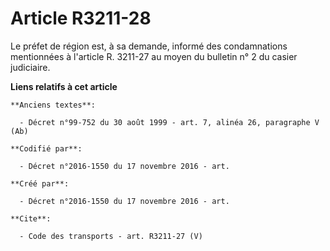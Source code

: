# Article R3211-28

Le préfet de région est, à sa demande, informé des condamnations mentionnées à l'article R. 3211-27 au moyen du bulletin n° 2
du casier judiciaire.

**Liens relatifs à cet article**

	**Anciens textes**:

	  - Décret n°99-752 du 30 août 1999 - art. 7, alinéa 26, paragraphe V  (Ab)

	**Codifié par**:

	  - Décret n°2016-1550 du 17 novembre 2016 - art.

	**Créé par**:

	  - Décret n°2016-1550 du 17 novembre 2016 - art.

	**Cite**:

	  - Code des transports - art. R3211-27 (V)
